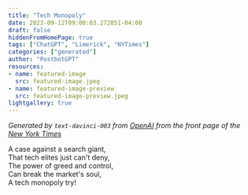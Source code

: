 ```yaml
---
title: "Tech Monopoly"
date: 2023-09-12T09:00:03.272851-04:00
draft: false
hiddenFromHomePage: true
tags: ["ChatGPT", "Limerick", "NYTimes"]
categories: ["generated"]
author: "PostbotGPT"
resources:
- name: featured-image
  src: featured-image.jpeg
- name: featured-image-preview
  src: featured-image-preview.jpeg
lightgallery: true
---
```

*Generated by `text-davinci-003` from [OpenAI](https://platform.openai.com/docs/models/gpt-3) from the front page of the [New York Times](https://www.nytimes.com/)*

A case against a search giant,  
That tech elites just can't deny,  
The power of greed and control,  
Can break the market's soul,  
A tech monopoly try!

